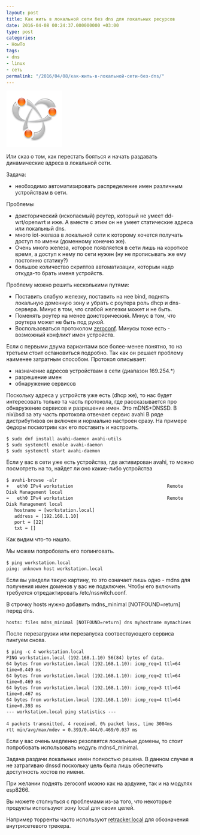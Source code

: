 ```yaml
---
layout: post
title: Как жить в локальной сети без dns для локальных ресурсов
date: 2016-04-08 00:24:37.000000000 +03:00
type: post
categories:
- HowTo
tags:
- dns
- linux
- сеть
permalink: "/2016/04/08/как-жить-в-локальной-сети-без-dns/"
---
```


<img src="/assets/images/2016/04/extra-bonjour.png" title="zeroconf" alt="zeroconf" class="kdpv left" />

Или сказ о том, как перестать бояться и начать раздавать динамические адреса в локальной сети.

Задача:
* необходимо автоматизировать распределение имен различным устройствам в сети.

Проблемы
* доисторический (ископаемый) роутер, который не умеет dd-wrt/openwrt и иже. А вместе с этим он не умеет статические адреса или локальный dns.
* много iot-желаза в локальной сети к которому хочется получать доступ по имени (доменному конечно же).
* Очень много железа, которое появляется в сети лишь на короткое время, а доступ к нему по сети нужен (ну не прописывать же ему постоянно статику?)
* большое количество скриптов автоматизации, которым надо откуда-то брать именя устройств.

Проблему можно решить несколькими путями:
* Поставить слабую железку, поставить на нее bind, поднять локальную доменную зону и убрать с роутера роль dhcp и dns-сервера. Минус в том, что слабой железки может и не быть.
* Поменять роутер на менее доисторический. Минус в том, что роутера может не быть под рукой.
* Воспользоваться протоколом <a href="https://en.wikipedia.org/wiki/Zero-configuration_networking">zeroconf</a>. Минусы тоже есть - возможный конфликт имен устройств.

Если с первыми двума вариантами все более-менее понятно, то на третьем стоит остановиться подробно. Так как он решает проблему наименее затратным способом.
Протокол описывает:
* назначение адресов устройствам в сети (диапазон 169.254.*)
* разрешение имен
* обнаружение сервисов

Поскольку адреса у устройств уже есть (dhcp же), то нас будет интересовать только та часть протокола, где рассказывается про обнаружение сервисов и разрешение имен. Это mDNS+DNSSD.
В nix\bsd за эту часть протокола отвечает сервис avahi
В ряде дистрибутивов он включен и нормально настроен сразу.
На примере федоры посмотрим как его поставить и настроить.

```shell
$ sudo dnf install avahi-daemon avahi-utils
$ sudo systemctl enable avahi-daemon
$ sudo systemctl start avahi-daemon
```

Если у вас в сети уже есть устройства, где активирован avahi, то можно посмотреть на то, найдет ли оно какие-либо устройства

```shell
$ avahi-browse -alr
+   eth0 IPv4 workstation                                   Remote Disk Management local
=   eth0 IPv4 workstation                                   Remote Disk Management local
   hostname = [workstation.local]
   address = [192.168.1.10]
   port = [22]
   txt = []
```

Как видим что-то нашло.

Мы можем попробовать его попинговать.

```shell
$ ping workstation.local
ping: unknown host workstation.local
```
Если вы увидели такую картину, то это означает лишь одно - mdns для получения имен доменов у вас не подключен.
Чтобы его включить требуется отредактировать /etc/nsswitch.conf.

В строчку hosts нужно добавить mdns_minimal [NOTFOUND=return] перед dns.

```text
hosts: files mdns_minimal [NOTFOUND=return] dns myhostname mymachines
```
После перезагрузки или перезапуска соотвествующего сервиса пингуем снова.

```shell
$ ping -c 4 workstation.local
PING workstation.local (192.168.1.10) 56(84) bytes of data.
64 bytes from workstation.local (192.168.1.10): icmp_req=1 ttl=64 time=0.449 ms
64 bytes from workstation.local (192.168.1.10): icmp_req=2 ttl=64 time=0.469 ms
64 bytes from workstation.local (192.168.1.10): icmp_req=3 ttl=64 time=0.467 ms
64 bytes from workstation.local (192.168.1.10): icmp_req=4 ttl=64 time=0.393 ms
--- workstation.local ping statistics ---
  
4 packets transmitted, 4 received, 0% packet loss, time 3004ms  
rtt min/avg/max/mdev = 0.393/0.444/0.469/0.037 ms
```

Если у вас очень медленно резолвятся локальные домены, то стоит попробовать использовать модуль mdns4\_minimal.

Задача раздачи локальных имен полностью решена. В данном случае я не затрагиваю dnssd поскольку цель была лишь обеспечить доступность хостов по имени.

При желании поднять zeroconf можно как на ардуине, так и на модулях esp8266.

Вы можете столнуться с проблемами из-за того, что некоторые продукты используют зону local для своих целей.

Например торренты часто используют [retracker.local](https://ru.wikipedia.org/wiki/%D0%A0%D0%B5%D1%82%D1%80%D0%B5%D0%BA%D0%B5%D1%80) для обозначения внутрисетевого трекера.

